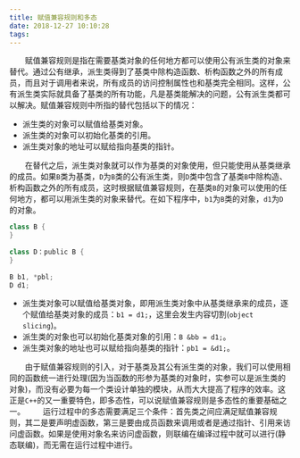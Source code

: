 ```yaml
---
title: 赋值兼容规则和多态
date: 2018-12-27 10:10:28
tags:
---
```

&emsp;&emsp;赋值兼容规则是指在需要基类对象的任何地方都可以使用公有派生类的对象来替代。通过公有继承，派生类得到了基类中除构造函数、析构函数之外的所有成员，而且对于调用者来说，所有成员的访问控制属性也和基类完全相同。这样，公有派生类实际就具备了基类的所有功能，凡是基类能解决的问题，公有派生类都可以解决。赋值兼容规则中所指的替代包括以下的情况：

- 派生类的对象可以赋值给基类对象。
- 派生类的对象可以初始化基类的引用。
- 派生类对象的地址可以赋给指向基类的指针。

&emsp;&emsp;在替代之后，派生类对象就可以作为基类的对象使用，但只能使用从基类继承的成员。如果`B`类为基类，`D`为`B`类的公有派生类，则`D`类中包含了基类`B`中除构造、析构函数之外的所有成员，这时根据赋值兼容规则，在基类`B`的对象可以使用的任何地方，都可以用派生类的对象来替代。在如下程序中，`b1`为`B`类的对象，`d1`为`D`的对象。

``` cpp
class B {
}
​
class D：public B {
}
​
B b1, *pbl;
D d1;
```

- 派生类对象可以赋值给基类对象，即用派生类对象中从基类继承来的成员，逐个赋值给基类对象的成员：`b1 = d1;`，这里会发生内容切割(`object slicing`)。
- 派生类的对象也可以初始化基类对象的引用：`B &bb = d1;`。
- 派生类对象的地址也可以赋给指向基类的指针：`pb1 = &d1;`。

&emsp;&emsp;由于赋值兼容规则的引入，对于基类及其公有派生类的对象，我们可以使用相同的函数统一进行处理(因为当函数的形参为基类的对象时，实参可以是派生类的对象)，而没有必要为每一个类设计单独的模块，从而大大提高了程序的效率。这正是`C++`的又一重要特色，即多态性，可以说赋值兼容规则是多态性的重要基础之一。
&emsp;&emsp;运行过程中的多态需要满足三个条件：首先类之间应满足赋值兼容规则，其二是要声明虚函数，第三是要由成员函数来调用或者是通过指针、引用来访问虚函数。如果是使用对象名来访问虚函数，则联编在编译过程中就可以进行(静态联编)，而无需在运行过程中进行。